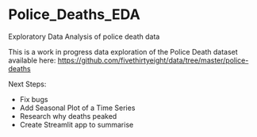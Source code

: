 # Police_Deaths_EDA
Exploratory Data Analysis of police death data

This is a work in progress data exploration of the Police Death dataset available here:
https://github.com/fivethirtyeight/data/tree/master/police-deaths 


Next Steps:
- Fix bugs
- Add Seasonal Plot of a Time Series
- Research why deaths peaked
- Create Streamlit app to summarise 

